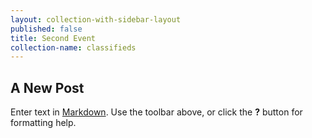 ```yaml
---
layout: collection-with-sidebar-layout
published: false
title: Second Event
collection-name: classifieds
---
```

## A New Post

Enter text in [Markdown](http://daringfireball.net/projects/markdown/). Use the toolbar above, or click the **?** button for formatting help.
